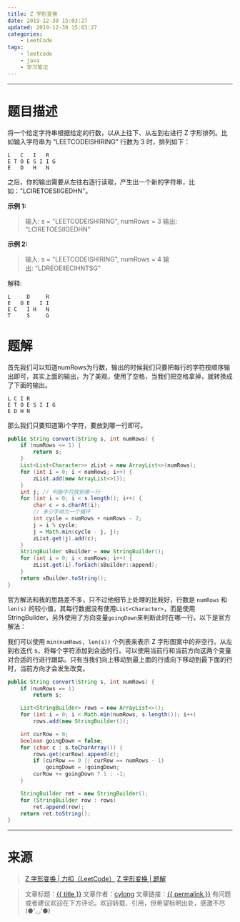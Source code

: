 ```yaml
---
title: Z 字形变换
date: 2019-12-30 15:03:27
updated: 2019-12-30 15:03:27
categories:
    - LeetCode
tags:
    - leetcode
    - java
    - 学习笔记
---
```

---

# 题目描述

将一个给定字符串根据给定的行数，以从上往下、从左到右进行 Z 字形排列。比如输入字符串为 "LEETCODEISHIRING" 行数为 3 时，排列如下：
```
L   C   I   R
E T O E S I I G
E   D   H   N
```
之后，你的输出需要从左往右逐行读取，产生出一个新的字符串，比如："LCIRETOESIIGEDHN"。

**示例 1:**
> 输入: s = "LEETCODEISHIRING", numRows = 3
> 输出: "LCIRETOESIIGEDHN"

**示例 2:**
> 输入: s = "LEETCODEISHIRING", numRows = 4
> 输出: "LDREOEIIECIHNTSG"

解释:
```
L     D     R
E   O E   I I
E C   I H   N
T     S     G
```

<!-- more -->

# 题解

首先我们可以知道numRows为行数，输出的时候我们只要把每行的字符按顺序输出即可，其实上面的输出，为了美观，使用了空格，当我们把空格拿掉，就转换成了下面的输出。
```
L C I R
E T O E S I I G
E D H N
```
那么我们只要知道第i个字符，要放到哪一行即可。

```java
public String convert(String s, int numRows) {
    if (numRows <= 1) {
        return s;
    }
    List<List<Character>> zList = new ArrayList<>(numRows);
    for (int i = 0; i < numRows; i++) {
        zList.add(new ArrayList<>());
    }
    int j; // 判断字符放到哪一行
    for (int i = 0; i < s.length(); i++) {
        char c = s.charAt(i);
        // 多少字母为一个循环
        int cycle = numRows + numRows - 2;
        j = i % cycle;
        j = Math.min(cycle - j, j);
        zList.get(j).add(c);
    }
    StringBuilder sBuilder = new StringBuilder();
    for (int i = 0; i < numRows; i++) {
        zList.get(i).forEach(sBuilder::append);
    }
    return sBuilder.toString();
}
```

官方解法和我的思路差不多，只不过他细节上处理的比我好，行数是 `numRows` 和 `len(s)` 的较小值，其每行数据没有使用`List<Character>`，而是使用StringBuilder，另外使用了方向变量`goingDown`来判断此时在哪一行。以下是官方解法：

我们可以使用 `min(numRows, len(s))` 个列表来表示 Z 字形图案中的非空行。从左到右迭代 s，将每个字符添加到合适的行。可以使用当前行和当前方向这两个变量对合适的行进行跟踪。只有当我们向上移动到最上面的行或向下移动到最下面的行时，当前方向才会发生改变。

```java
public String convert(String s, int numRows) {
    if (numRows == 1)
        return s;

    List<StringBuilder> rows = new ArrayList<>();
    for (int i = 0; i < Math.min(numRows, s.length()); i++)
        rows.add(new StringBuilder());

    int curRow = 0;
    boolean goingDown = false;
    for (char c : s.toCharArray()) {
        rows.get(curRow).append(c);
        if (curRow == 0 || curRow == numRows - 1)
            goingDown = !goingDown;
        curRow += goingDown ? 1 : -1;
    }

    StringBuilder ret = new StringBuilder();
    for (StringBuilder row : rows)
        ret.append(row);
    return ret.toString();
}
```

---

# 来源
> [Z 字形变换 | 力扣（LeetCode）][1]
> [Z 字形变换 | 题解][2]

> 文章标题：<a href='{{ permalink }}' title='{{ title }}' >{{ title }}</a>
> 文章作者：[cylong](http://www.cylong.com/about/ "cylong")
> 文章链接：<a href='{{ permalink }}' title='{{ title }}' >{{ permalink }}</a>
> 有问题或者建议欢迎在下方评论。欢迎转载、引用，但希望标明出处，感激不尽(●'◡'●)

[1]: https://leetcode-cn.com/problems/zigzag-conversion/ "Z 字形变换 | 力扣（LeetCode）"
[2]: https://leetcode-cn.com/problems/zigzag-conversion/solution/z-zi-xing-bian-huan-by-leetcode/ "Z 字形变换 | 题解"
